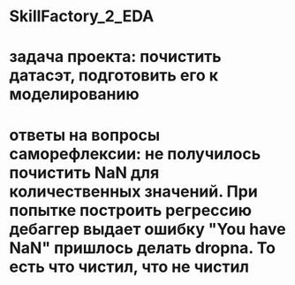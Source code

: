 # SkillFactory_2_EDA
# задача проекта: почистить датасэт, подготовить его к моделированию
# ответы на вопросы саморефлексии: не получилось почистить NaN для количественных значений. При попытке построить регрессию дебаггер выдает ошибку "You have NaN" пришлось делать dropna. То есть что чистил, что не чистил
